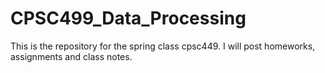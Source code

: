 # CPSC499_Data_Processing
This is the repository for the spring class cpsc449. I will post homeworks, assignments and class notes. 
